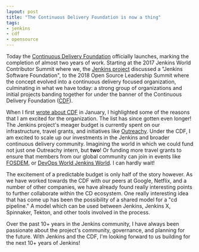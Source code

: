 ```yaml
---
layout: post
title: "The Continuous Delivery Foundation is now a thing"
tags:
- jenkins
- cdf
- opensource
---
```


Today the [Continuous Delivery Foundation](http://cd.foundation) officially launches, marking the
completion of almost two years of work. Starting at the 2017 Jenkins World
Contributor Summit where we, the [Jenkins project](https://jenkins.io) discussed a "Jenkins Software Foundation", to the
2018 Open Source Leadership Summit where the concept evolved into a continuous
delivery focused organization, culminating in what we have today: a strong
group of organizations and initial projects banding together for under the
banner of the Continuous Delivery Foundation ([CDF](http://cd.foundation)).


When I first [wrote about CDF](/2019/01/31/lets-go-cdf.html) in January, I
highlighted some of the reasons that I am excited for the organization. The
list has since gotten even longer! The Jenkins project's meager budget is
currently spent on our infrastructure, travel grants, and initiatives like
[Outreachy](https://www.outreachy.org/). Under the CDF, I am excited
to scale up our investments in the Jenkins and broader continuous delivery
community. Imagining the world in which we could fund not just one Outreachy
intern, but **two**! Or funding more travel grants to ensure that members from
our global community can join in events like
[FOSDEM](https://fosdem.org), or [DevOps World Jenkins
World](http://jenkinsworld.com). I can hardly wait!

The excitement of a predictable budget is only half of the story however. As we
have worked towards the CDF with our peers at Google, Netflix, and a number of
other companies, we have already found really interesting points to further
collaborate within the CD ecosystem. One really interesting idea that has come
up has been the possibility of a shared model for a "cd pipeline." A model
which can be used between Jenkins, Jenkins X, Spinnaker, Tekton, and other
tools involved in the process.


Over the past 10+ years in the Jenkins community, I have always been
passionate about the project's community, governance, and planning for the
future. With Jenkins and the CDF, I'm looking forward to us building for the
next 10+ years of Jenkins!
